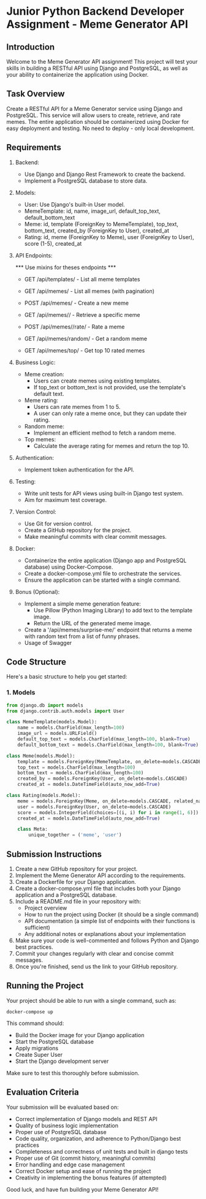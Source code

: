 # Junior Python Backend Developer Assignment - Meme Generator API

## Introduction

Welcome to the Meme Generator API assignment! This project will test your skills in building a RESTful API using Django and PostgreSQL, as well as your ability to containerize the application using Docker.

## Task Overview

Create a RESTful API for a Meme Generator service using Django and PostgreSQL. This service will allow users to create, retrieve, and rate memes. The entire application should be containerized using Docker for easy deployment and testing. No need to deploy - only local development.


## Requirements

1. Backend:

   - Use Django and Django Rest Framework to create the backend.
   - Implement a PostgreSQL database to store data.

2. Models:

   - User: Use Django's built-in User model.
   - MemeTemplate: id, name, image_url, default_top_text, default_bottom_text
   - Meme: id, template (ForeignKey to MemeTemplate), top_text, bottom_text, created_by (ForeignKey to User), created_at
   - Rating: id, meme (ForeignKey to Meme), user (ForeignKey to User), score (1-5), created_at

3. API Endpoints:

   *** Use mixins for theses endpoints ***
   - GET /api/templates/ - List all meme templates
   - GET /api/memes/ - List all memes (with pagination)
   - POST /api/memes/ - Create a new meme
   - GET /api/memes/<id>/ - Retrieve a specific meme

   - POST /api/memes/<id>/rate/ - Rate a meme
   - GET /api/memes/random/ - Get a random meme
   - GET /api/memes/top/ - Get top 10 rated memes


4. Business Logic:
   - Meme creation:
     - Users can create memes using existing templates.
     - If top_text or bottom_text is not provided, use the template's default text.
   - Meme rating:
     - Users can rate memes from 1 to 5.
     - A user can only rate a meme once, but they can update their rating.
   - Random meme:
     - Implement an efficient method to fetch a random meme.
   - Top memes:
     - Calculate the average rating for memes and return the top 10.

5. Authentication:
   - Implement token authentication for the API.

6. Testing:
   - Write unit tests for API views using built-in Django test system.
   - Aim for maximum test coverage.

7. Version Control:
   - Use Git for version control.
   - Create a GitHub repository for the project.
   - Make meaningful commits with clear commit messages.

8. Docker:
   - Containerize the entire application (Django app and PostgreSQL database) using Docker-Compose.
   - Create a docker-compose.yml file to orchestrate the services.
   - Ensure the application can be started with a single command.

9. Bonus (Optional):
   - Implement a simple meme generation feature:
     - Use Pillow (Python Imaging Library) to add text to the template image.
     - Return the URL of the generated meme image.
   - Create a '/api/memes/surprise-me/' endpoint that returns a meme with random text from a list of funny phrases.
   - Usage of Swagger


## Code Structure

Here's a basic structure to help you get started:

### 1. Models

```python
from django.db import models
from django.contrib.auth.models import User

class MemeTemplate(models.Model):
    name = models.CharField(max_length=100)
    image_url = models.URLField()
    default_top_text = models.CharField(max_length=100, blank=True)
    default_bottom_text = models.CharField(max_length=100, blank=True)

class Meme(models.Model):
    template = models.ForeignKey(MemeTemplate, on_delete=models.CASCADE)
    top_text = models.CharField(max_length=100)
    bottom_text = models.CharField(max_length=100)
    created_by = models.ForeignKey(User, on_delete=models.CASCADE)
    created_at = models.DateTimeField(auto_now_add=True)

class Rating(models.Model):
    meme = models.ForeignKey(Meme, on_delete=models.CASCADE, related_name='ratings')
    user = models.ForeignKey(User, on_delete=models.CASCADE)
    score = models.IntegerField(choices=[(i, i) for i in range(1, 6)])
    created_at = models.DateTimeField(auto_now_add=True)

    class Meta:
        unique_together = ('meme', 'user')
```


## Submission Instructions

1. Create a new GitHub repository for your project.
2. Implement the Meme Generator API according to the requirements.
3. Create a Dockerfile for your Django application.
4. Create a docker-compose.yml file that includes both your Django application and a PostgreSQL database.
5. Include a README.md file in your repository with:
   - Project overview
   - How to run the project using Docker (it should be a single command)
   - API documentation (a simple list of endpoints with their functions is sufficient)
   - Any additional notes or explanations about your implementation
6. Make sure your code is well-commented and follows Python and Django best practices.
7. Commit your changes regularly with clear and concise commit messages.
8. Once you're finished, send us the link to your GitHub repository.

## Running the Project

Your project should be able to run with a single command, such as:

```
docker-compose up
```

This command should:

- Build the Docker image for your Django application
- Start the PostgreSQL database
- Apply migrations
- Create Super User
- Start the Django development server

Make sure to test this thoroughly before submission.

## Evaluation Criteria

Your submission will be evaluated based on:

- Correct implementation of Django models and REST API
- Quality of business logic implementation
- Proper use of PostgreSQL database
- Code quality, organization, and adherence to Python/Django best practices
- Completeness and correctness of unit tests and built in django tests
- Proper use of Git (commit history, meaningful commits)
- Error handling and edge case management
- Correct Docker setup and ease of running the project
- Creativity in implementing the bonus features (if attempted)

Good luck, and have fun building your Meme Generator API!
